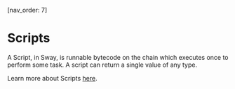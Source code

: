 [nav_order: 7]

# Scripts

A Script, in Sway, is runnable bytecode on the chain which executes once to perform some task. A script can return a single value of any type.

Learn more about Scripts [here](https://fuellabs.github.io/sway/v{{site.data.versions.sway}}/book/sway-program-types/scripts.html#scripts-and-the-sdks).
